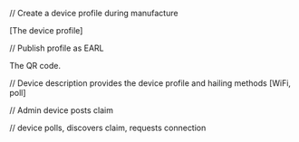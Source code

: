 
// Create a device profile during manufacture

[The device profile]

// Publish profile as EARL

The QR code.

// Device description provides the device profile and hailing methods [WiFi, poll]

// Admin device posts claim

// device polls, discovers claim, requests connection



